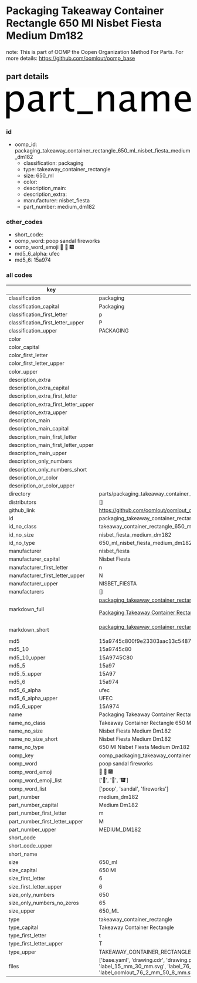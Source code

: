 # Packaging Takeaway Container Rectangle 650 Ml Nisbet Fiesta Medium Dm182  

note: This is part of OOMP the Oopen Organization Method For Parts. For more details: https://github.com/oomlout/oomp_base

##  part details

[![](drawing_600.png)](drawing.png)




### id
* oomp_id: packaging_takeaway_container_rectangle_650_ml_nisbet_fiesta_medium_dm182
  * classification: packaging
  * type: takeaway_container_rectangle
  * size: 650_ml
  * color: 
  * description_main: 
  * description_extra: 
  * manufacturer: nisbet_fiesta
  * part_number: medium_dm182

### other_codes
* short_code: 
* oomp_word: poop sandal fireworks
* oomp_word_emoji :poop: :sandal: :fireworks:
* md5_6_alpha: ufec
* md5_6: 15a974

### all codes 
| key | value |  
| --- | --- |  
| classification | packaging |  
| classification_capital | Packaging |  
| classification_first_letter | p |  
| classification_first_letter_upper | P |  
| classification_upper | PACKAGING |  
| color |  |  
| color_capital |  |  
| color_first_letter |  |  
| color_first_letter_upper |  |  
| color_upper |  |  
| description_extra |  |  
| description_extra_capital |  |  
| description_extra_first_letter |  |  
| description_extra_first_letter_upper |  |  
| description_extra_upper |  |  
| description_main |  |  
| description_main_capital |  |  
| description_main_first_letter |  |  
| description_main_first_letter_upper |  |  
| description_main_upper |  |  
| description_only_numbers |  |  
| description_only_numbers_short |   |  
| description_or_color |   |  
| description_or_color_upper |   |  
| directory | parts/packaging_takeaway_container_rectangle_650_ml_nisbet_fiesta_medium_dm182 |  
| distributors | [] |  
| github_link | https://github.com/oomlout/oomlout_oomp_part_src/tree/main/parts/packaging_takeaway_container_rectangle_650_ml_nisbet_fiesta_medium_dm182/working |  
| id | packaging_takeaway_container_rectangle_650_ml_nisbet_fiesta_medium_dm182 |  
| id_no_class | takeaway_container_rectangle_650_ml_nisbet_fiesta_medium_dm182 |  
| id_no_size | nisbet_fiesta_medium_dm182 |  
| id_no_type | 650_ml_nisbet_fiesta_medium_dm182 |  
| manufacturer | nisbet_fiesta |  
| manufacturer_capital | Nisbet Fiesta |  
| manufacturer_first_letter | n |  
| manufacturer_first_letter_upper | N |  
| manufacturer_upper | NISBET_FIESTA |  
| manufacturers | [] |  
| markdown_full | [packaging_takeaway_container_rectangle_650_ml_nisbet_fiesta_medium_dm182](https://github.com/oomlout/oomlout_oomp_part_src/tree/main/parts/packaging_takeaway_container_rectangle_650_ml_nisbet_fiesta_medium_dm182/working)<br>[](https://github.com/oomlout/oomlout_oomp_part_src/tree/main/parts/packaging_takeaway_container_rectangle_650_ml_nisbet_fiesta_medium_dm182/working)<br>[Packaging Takeaway Container Rectangle 650 Ml Nisbet Fiesta Medium Dm182](https://github.com/oomlout/oomlout_oomp_part_src/tree/main/parts/packaging_takeaway_container_rectangle_650_ml_nisbet_fiesta_medium_dm182/working)<br><br> |  
| markdown_short | [packaging_takeaway_container_rectangle_650_ml_nisbet_fiesta_medium_dm182](https://github.com/oomlout/oomlout_oomp_part_src/tree/main/parts/packaging_takeaway_container_rectangle_650_ml_nisbet_fiesta_medium_dm182/working)<br><br> |  
| md5 | 15a9745c800f9e23303aac13c5487272 |  
| md5_10 | 15a9745c80 |  
| md5_10_upper | 15A9745C80 |  
| md5_5 | 15a97 |  
| md5_5_upper | 15A97 |  
| md5_6 | 15a974 |  
| md5_6_alpha | ufec |  
| md5_6_alpha_upper | UFEC |  
| md5_6_upper | 15A974 |  
| name | Packaging Takeaway Container Rectangle 650 Ml Nisbet Fiesta Medium Dm182 |  
| name_no_class | Takeaway Container Rectangle 650 Ml Nisbet Fiesta Medium Dm182 |  
| name_no_size | Nisbet Fiesta Medium Dm182 |  
| name_no_size_short | Nisbet Fiesta Medium Dm182 |  
| name_no_type | 650 Ml Nisbet Fiesta Medium Dm182 |  
| oomp_key | oomp_packaging_takeaway_container_rectangle_650_ml_nisbet_fiesta_medium_dm182 |  
| oomp_word | poop sandal fireworks |  
| oomp_word_emoji | :poop: :sandal: :fireworks: |  
| oomp_word_emoji_list | [':poop:', ':sandal:', ':fireworks:'] |  
| oomp_word_list | ['poop', 'sandal', 'fireworks'] |  
| part_number | medium_dm182 |  
| part_number_capital | Medium Dm182 |  
| part_number_first_letter | m |  
| part_number_first_letter_upper | M |  
| part_number_upper | MEDIUM_DM182 |  
| short_code |  |  
| short_code_upper |  |  
| short_name |  |  
| size | 650_ml |  
| size_capital | 650 Ml |  
| size_first_letter | 6 |  
| size_first_letter_upper | 6 |  
| size_only_numbers | 650 |  
| size_only_numbers_no_zeros | 65 |  
| size_upper | 650_ML |  
| type | takeaway_container_rectangle |  
| type_capital | Takeaway Container Rectangle |  
| type_first_letter | t |  
| type_first_letter_upper | T |  
| type_upper | TAKEAWAY_CONTAINER_RECTANGLE |  
| files | ['base.yaml', 'drawing.cdr', 'drawing.pdf', 'drawing.png', 'drawing.svg', 'drawing_300.png', 'drawing_600.png', 'label_15_mm_30_mm.pdf', 'label_15_mm_30_mm.svg', 'label_76_2_mm_50_8_mm.pdf', 'label_76_2_mm_50_8_mm.svg', 'label_oomlout_76_2_mm_50_8_mm.pdf', 'label_oomlout_76_2_mm_50_8_mm.svg', 'readme.md', 'working.json', 'working.yaml'] |  
